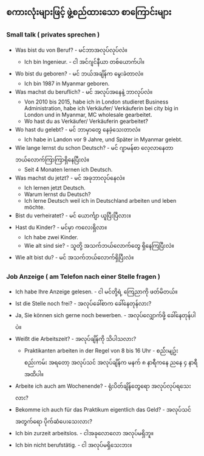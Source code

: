 စကားလုံးများဖြင့် ဖွဲ့စည်ထားသော စာကြောင်းများ
---

### Small talk ( privates sprechen )

- Was bist du von Beruf? - မင်ဘာအလုပ်လုပ်လဲ။
	- Ich bin Ingenieur. - ငါ အင်ဂျင်နီယာ တစ်ယောက်ပါ။
- Wo bist du geboren? - မင် ဘယ်အချိန်က မွေးခဲတာလဲ။
	- Ich bin 1987 in Myanmar geboren.
- Was machst du beruflich? - မင် အလုပ်အနေနဲ့ ဘာလုပ်လဲ။
	- Von 2010 bis 2015,  habe ich in London studieret  Business Administration, habe ich Verkäufer/ Verkäuferin  bei city big in London und in Myanmar, MC wholesale gearbeitet. 
	- Wo hast du as Verkäufer/ Verkäuferin  gearbeitet?  
- Wo hast du gelebt? - မင် ဘာမှာတွေ နေခဲ့သေးတာလဲ။
	- Ich habe in Landon vor 9 Jahre, und Später in Myanmar gelebt.
- Wie lange lernst du schon Deutsch? - မင် ဂျာမန်စာ လေ့လာနေတာ ဘယ်လောက်ကြာကြာရှိနေပြီးလဲ။
	- Seit 4 Monaten lernen ich Deutsch. 
- Was machst du jetzt? - မင် အခုဘာလုပ်နေလဲ။
	- Ich lernen jetzt Deutsch.
	- Warum lernst du Deutsch?
	- Ich lerne Deutsch weil ich in Deutschland arbeiten und leben möchte. 
- Bist du verheiratet?  - မင် ယောင်္ကျာ ယူပြီးပြီလား။
- Hast du Kinder? - မင်မှာ ကလေးရှိလာ။
	- Ich habe zwei Kinder.
	- Wie alt sind sie? - သူတို့ အသက်ဘယ်လောက်တွေ ရှိနေကြပြီးလဲ။
- Wie alt bist du? - မင် အသက်ဘယ်လောက်ရှိပြီးလဲ။

### Job Anzeige ( am Telefon nach einer Stelle fragen  )

- Ich habe Ihre Anzeige gelesen.  - ငါ မင်တို့ရဲ့ ကြေညာကို ဖတ်မိတယ်။
- Ist die Stelle noch frei? - အလုပ်ခေါ်စာက ခေါ်နေတုန်လား?
- Ja, Sie können sich gerne noch bewerben. - အလုပ်လျှောက်ဖို့ ခေါ်နေတုန်ပါပဲ။
- Weißt die Arbeitszeit?  - အလုပ်ချိန်ကို သိပါသလား?
	- Praktikanten arbeiten in der Regel von 8 bis 16 Uhr - စည််းမျဥ်း စည်းကမ်း အရတော့ အလုပ်သင် အလုပ်ချိန်က မနက် ၈ နာရီကနေ ညနေ ၄ နာရီအထိပါ။
- Arbeite ich auch am Wochenende? - ရုံးပိတ်ချိန်တွေရော အလုပ်လုပ်ရသေးလား?
- Bekomme ich auch für das Praktikum eigentlich das Geld? - အလုပ်သင်အတွက်ရော ပိုက်ဆံပေးသေးလား?
- Ich bin zurzeit arbeitslos. - ငါအခုလောလော အလုပ်မရှိဘူ။
- Ich bin nicht berufstätig. - ငါ အလုပ်မရှိသေးဘး။
